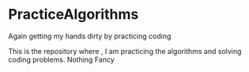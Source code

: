 # PracticeAlgorithms
Again getting my hands dirty by practicing coding

This is the repository where , I am practicing the algorithms and solving coding problems. Nothing Fancy
